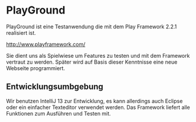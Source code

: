 PlayGround
==========

PlayGround ist eine Testanwendung die mit dem Play Framework 2.2.1 realisiert ist.

http://www.playframework.com/

Sie dient uns als Spielwiese um Features zu testen und mit dem Framework vertraut zu werden. 
Später wird auf Basis dieser Kenntnisse eine neue Webseite programmiert. 


## Entwicklungsumbgebung

Wir benutzen IntelliJ 13 zur Entwicklung, es kann allerdings auch Eclipse oder ein einfacher Texteditor verwendet werden.
Das Framework liefert alle Funktionen zum Ausführen und Testen mit.
